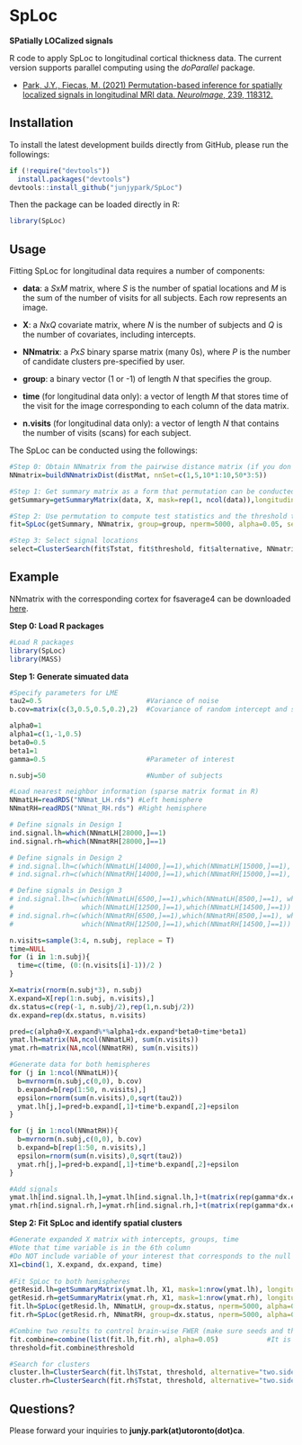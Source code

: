 # SpLoc

**SPatially LOCalized signals**

R code to apply SpLoc to longitudinal cortical thickness data. The current version supports parallel computing using the *doParallel* package.

* [Park, J.Y., Fiecas, M. (2021) Permutation-based inference for spatially localized signals in longitudinal MRI data. *NeuroImage*,  239, 118312.](https://doi.org/10.1016/j.neuroimage.2021.118312)

## Installation
To install the latest development builds directly from GitHub, please run the followings:

```R
if (!require("devtools"))
  install.packages("devtools")
devtools::install_github("junjypark/SpLoc")
```
Then the package can be loaded directly in R:
```R
library(SpLoc)
```

## Usage
Fitting SpLoc for longitudinal data requires a number of components:

* **data**: a *S*x*M* matrix, where *S* is the number of spatial locations and *M* is the sum of the number of visits for all subjects. Each row represents an image.

* **X**: a *N*x*Q* covariate matrix, where *N* is the number of subjects and *Q* is the number of covariates, including intercepts.

* **NNmatrix**: a *P*x*S* binary sparse matrix (many 0s), where *P* is the number of candidate clusters pre-specified by user.

* **group**: a binary vector (1 or -1) of length *N* that specifies the group.

* **time** (for longitudinal data only): a vector of length *M* that stores time of the visit for the image corresponding to each column of the data matrix.

* **n.visits** (for longitudinal data only): a vector of length *N* that contains the number of visits (scans) for each subject.

The SpLoc can be conducted using the followings:

```R
#Step 0: Obtain NNmatrix from the pairwise distance matrix (if you don't have NNmatrix)
NNmatrix=buildNNmatrixDist(distMat, nnSet=c(1,5,10*1:10,50*3:5))

#Step 1: Get summary matrix as a form that permutation can be conducted
getSummary=getSummaryMatrix(data, X, mask=rep(1, ncol(data)),longitudinal=T, n.visits, randomslope=T,  time.var)

#Step 2: Use permutation to compute test statistics and the threshold that controls FWER
fit=SpLoc(getSummary, NNmatrix, group=group, nperm=5000, alpha=0.05, seed=1234)

#Step 3: Select signal locations
select=ClusterSearch(fit$Tstat, fit$threshold, fit$alternative, NNmatrix)
```


## Example

NNmatrix with the corresponding cortex for fsaverage4 can be downloaded [here](https://www.dropbox.com/sh/8xwycechdlo85ky/AAAfJ6Ktww4js2SHluLKiFwPa?dl=0).

**Step 0: Load R packages**
```R
#Load R packages
library(SpLoc)
library(MASS)
```

**Step 1: Generate simuated data**
```R
#Specify parameters for LME
tau2=0.5                          #Variance of noise
b.cov=matrix(c(3,0.5,0.5,0.2),2)  #Covariance of random intercept and slope

alpha0=1
alpha1=c(1,-1,0.5)
beta0=0.5
beta1=1
gamma=0.5                         #Parameter of interest

n.subj=50                         #Number of subjects

#Load nearest neighbor information (sparse matrix format in R)
NNmatLH=readRDS("NNmat_LH.rds") #Left hemisphere
NNmatRH=readRDS("NNmat_RH.rds") #Right hemisphere

# Define signals in Design 1
ind.signal.lh=which(NNmatLH[28000,]==1)
ind.signal.rh=which(NNmatRH[28000,]==1)

# Define signals in Design 2
# ind.signal.lh=c(which(NNmatLH[14000,]==1),which(NNmatLH[15000,]==1), which(NNmatLH[16000,]==1))
# ind.signal.rh=c(which(NNmatRH[14000,]==1),which(NNmatRH[15000,]==1), which(NNmatRH[16000,]==1))

# Define signals in Design 3
# ind.signal.lh=c(which(NNmatLH[6500,]==1),which(NNmatLH[8500,]==1), which(NNmatLH[10500,]==1),
#                 which(NNmatLH[12500,]==1),which(NNmatLH[14500,]==1))
# ind.signal.rh=c(which(NNmatRH[6500,]==1),which(NNmatRH[8500,]==1), which(NNmatRH[10500,]==1),
#                 which(NNmatRH[12500,]==1),which(NNmatRH[14500,]==1))

n.visits=sample(3:4, n.subj, replace = T)
time=NULL 
for (i in 1:n.subj){
  time=c(time, (0:(n.visits[i]-1))/2 ) 
}

X=matrix(rnorm(n.subj*3), n.subj) 
X.expand=X[rep(1:n.subj, n.visits),]
dx.status=c(rep(-1, n.subj/2),rep(1,n.subj/2)) 
dx.expand=rep(dx.status, n.visits)

pred=c(alpha0+X.expand%*%alpha1+dx.expand*beta0+time*beta1)
ymat.lh=matrix(NA,ncol(NNmatLH), sum(n.visits)) 
ymat.rh=matrix(NA,ncol(NNmatRH), sum(n.visits)) 

#Generate data for both hemispheres
for (j in 1:ncol(NNmatLH)){ 
  b=mvrnorm(n.subj,c(0,0), b.cov) 
  b.expand=b[rep(1:50, n.visits),]
  epsilon=rnorm(sum(n.visits),0,sqrt(tau2))
  ymat.lh[j,]=pred+b.expand[,1]+time*b.expand[,2]+epsilon 
}

for (j in 1:ncol(NNmatRH)){
  b=mvrnorm(n.subj,c(0,0), b.cov)
  b.expand=b[rep(1:50, n.visits),]
  epsilon=rnorm(sum(n.visits),0,sqrt(tau2))
  ymat.rh[j,]=pred+b.expand[,1]+time*b.expand[,2]+epsilon
}

#Add signals
ymat.lh[ind.signal.lh,]=ymat.lh[ind.signal.lh,]+t(matrix(rep(gamma*dx.expand*time, length(ind.signal.lh)), sum(n.visits)))
ymat.rh[ind.signal.rh,]=ymat.rh[ind.signal.rh,]+t(matrix(rep(gamma*dx.expand*time, length(ind.signal.rh)), sum(n.visits)))
```

**Step 2: Fit SpLoc and identify spatial clusters**
```R
#Generate expanded X matrix with intercepts, groups, time
#Note that time variable is in the 6th column
#Do NOT include variable of your interest that corresponds to the null hypothesis (e.g., H0: gamma=0)
X1=cbind(1, X.expand, dx.expand, time)     
                                                            
#Fit SpLoc to both hemispheres
getResid.lh=getSummaryMatrix(ymat.lh, X1, mask=1:nrow(ymat.lh), longitudinal=T, n.visits=n.visits, randomslope=T, time.var=6) 
getResid.rh=getSummaryMatrix(ymat.rh, X1, mask=1:nrow(ymat.rh), longitudinal=T, n.visits=n.visits, randomslope=T, time.var=6)
fit.lh=SpLoc(getResid.lh, NNmatLH, group=dx.status, nperm=5000, alpha=0.05, alternative="two.sided", seed=1234) 
fit.rh=SpLoc(getResid.rh, NNmatRH, group=dx.status, nperm=5000, alpha=0.05, alternative="two.sided", seed=1234) 

#Combine two results to control brain-wise FWER (make sure seeds and the number of permutations are the same)
fit.combine=combine(list(fit.lh,fit.rh), alpha=0.05)            #It is possible to use vectors to alpha                  
threshold=fit.combine$threshold

#Search for clusters
cluster.lh=ClusterSearch(fit.lh$Tstat, threshold, alternative="two.sided", NNmatLH)      #It is possible to use vectors to threshold 
cluster.rh=ClusterSearch(fit.rh$Tstat, threshold, alternative="two.sided", NNmatRH) 
```

## Questions?
Please forward your inquiries to **junjy.park(at)utoronto(dot)ca**.
